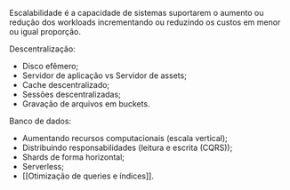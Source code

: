 Escalabilidade é a capacidade de sistemas suportarem o aumento ou redução dos workloads incrementando ou reduzindo os custos em menor ou igual proporção.

Descentralização:
- Disco efêmero;
- Servidor de aplicação vs Servidor de assets;
- Cache descentralizado;
- Sessões descentralizadas;
- Gravação de arquivos em buckets.

Banco de dados:
- Aumentando recursos computacionais (escala vertical);
- Distribuindo responsabilidades (leitura e escrita (CQRS));
- Shards de forma horizontal;
- Serverless;
- [[Otimização de queries e índices]].